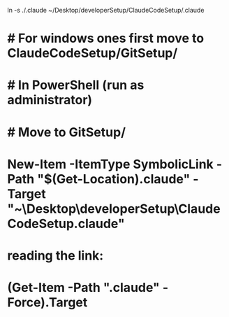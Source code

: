 



ln -s ./.claude ~/Desktop/developerSetup/ClaudeCodeSetup/.claude

# # For windows ones first move to ClaudeCodeSetup/GitSetup/

<!-- # # In Command Prompt (run as administrator)
# mklink "%USERPROFILE%\.gitconfig" "%CD%\.gitconfig" -->

# # In PowerShell (run as administrator)
# # Move to GitSetup/
# New-Item -ItemType SymbolicLink -Path "$(Get-Location)\.claude" -Target "~\Desktop\developerSetup\ClaudeCodeSetup\.claude"
# reading the link:
# (Get-Item -Path ".claude" -Force).Target